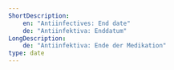 ```yaml
---
ShortDescription: 
    en: "Antiinfectives: End date"
    de: "Antiinfektiva: Enddatum"
LongDescription:
    de: "Antiinfektiva: Ende der Medikation"
type: date
---
```


